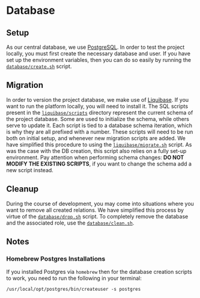 
# Database

## Setup

As our central database, we use [PostgreSQL](https://www.postgresql.org/). In order to test the project locally, you
must first create the necessary database and user. If you have set up the environment variables, then you can do so
easily by running the [`database/create.sh`](./database/create.sh) script.

## Migration

In order to version the project database, we make use of [Liquibase](https://www.liquibase.org/). If you want to run the
platform locally, you will need to install it. The SQL scripts present in the [`liquibase/scripts`](./liquibase/scripts)
directory represent the current schema of the project database. Some are used to initialize the schema, while others
serve to update it. Each script is tied to a database schema iteration, which is why they are all prefixed with a number.
These scripts will need to be run both on initial setup, and whenever new migration scripts are added. We have
simplified this procedure to using the [`liquibase/migrate.sh`](./liquibase/migrate.sh) script. As was the case with the
DB creation, this script also relies on a fully set-up environment. Pay attention when performing schema changes: **DO
NOT MODIFY THE EXISTING SCRIPTS**, if you want to change the schema add a new script instead.

## Cleanup

During the course of development, you may come into situations where you want to remove all created relations. We have
simplified this process by virtue of the [`database/drop.sh`](./database/drop.sh) script. To completely remove the
database and the associated role, use the [`database/clean.sh`](./database/clean.sh).

## Notes

### Homebrew Postgres Installations

If you installed Postgres via `homebrew` then for the database creation scripts to work, you need to run the following
in your terminal:

```shell
/usr/local/opt/postgres/bin/createuser -s postgres
```